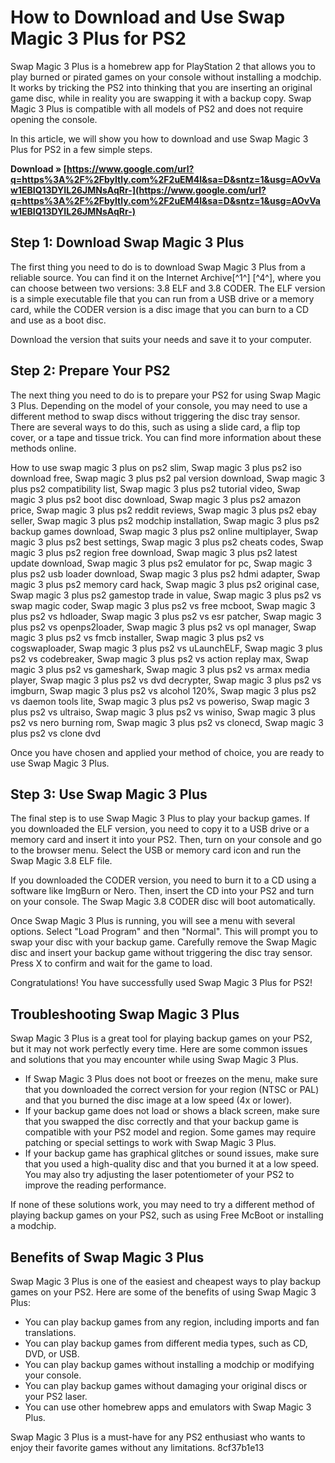 # How to Download and Use Swap Magic 3 Plus for PS2
 
Swap Magic 3 Plus is a homebrew app for PlayStation 2 that allows you to play burned or pirated games on your console without installing a modchip. It works by tricking the PS2 into thinking that you are inserting an original game disc, while in reality you are swapping it with a backup copy. Swap Magic 3 Plus is compatible with all models of PS2 and does not require opening the console.
 
In this article, we will show you how to download and use Swap Magic 3 Plus for PS2 in a few simple steps.
 
**Download » [https://www.google.com/url?q=https%3A%2F%2Fbyltly.com%2F2uEM4l&sa=D&sntz=1&usg=AOvVaw1EBIQ13DYIL26JMNsAqRr-](https://www.google.com/url?q=https%3A%2F%2Fbyltly.com%2F2uEM4l&sa=D&sntz=1&usg=AOvVaw1EBIQ13DYIL26JMNsAqRr-)**


 
## Step 1: Download Swap Magic 3 Plus
 
The first thing you need to do is to download Swap Magic 3 Plus from a reliable source. You can find it on the Internet Archive[^1^] [^4^], where you can choose between two versions: 3.8 ELF and 3.8 CODER. The ELF version is a simple executable file that you can run from a USB drive or a memory card, while the CODER version is a disc image that you can burn to a CD and use as a boot disc.
 
Download the version that suits your needs and save it to your computer.
 
## Step 2: Prepare Your PS2
 
The next thing you need to do is to prepare your PS2 for using Swap Magic 3 Plus. Depending on the model of your console, you may need to use a different method to swap discs without triggering the disc tray sensor. There are several ways to do this, such as using a slide card, a flip top cover, or a tape and tissue trick. You can find more information about these methods online.
 
How to use swap magic 3 plus on ps2 slim,  Swap magic 3 plus ps2 iso download free,  Swap magic 3 plus ps2 pal version download,  Swap magic 3 plus ps2 compatibility list,  Swap magic 3 plus ps2 tutorial video,  Swap magic 3 plus ps2 boot disc download,  Swap magic 3 plus ps2 amazon price,  Swap magic 3 plus ps2 reddit reviews,  Swap magic 3 plus ps2 ebay seller,  Swap magic 3 plus ps2 modchip installation,  Swap magic 3 plus ps2 backup games download,  Swap magic 3 plus ps2 online multiplayer,  Swap magic 3 plus ps2 best settings,  Swap magic 3 plus ps2 cheats codes,  Swap magic 3 plus ps2 region free download,  Swap magic 3 plus ps2 latest update download,  Swap magic 3 plus ps2 emulator for pc,  Swap magic 3 plus ps2 usb loader download,  Swap magic 3 plus ps2 hdmi adapter,  Swap magic 3 plus ps2 memory card hack,  Swap magic 3 plus ps2 original case,  Swap magic 3 plus ps2 gamestop trade in value,  Swap magic 3 plus ps2 vs swap magic coder,  Swap magic 3 plus ps2 vs free mcboot,  Swap magic 3 plus ps2 vs hdloader,  Swap magic 3 plus ps2 vs esr patcher,  Swap magic 3 plus ps2 vs openps2loader,  Swap magic 3 plus ps2 vs opl manager,  Swap magic 3 plus ps2 vs fmcb installer,  Swap magic 3 plus ps2 vs cogswaploader,  Swap magic 3 plus ps2 vs uLaunchELF,  Swap magic 3 plus ps2 vs codebreaker,  Swap magic 3 plus ps2 vs action replay max,  Swap magic 3 plus ps2 vs gameshark,  Swap magic 3 plus ps2 vs armax media player,  Swap magic 3 plus ps2 vs dvd decrypter,  Swap magic 3 plus ps2 vs imgburn,  Swap magic 3 plus ps2 vs alcohol 120%,  Swap magic 3 plus ps2 vs daemon tools lite,  Swap magic 3 plus ps2 vs poweriso,  Swap magic 3 plus ps2 vs ultraiso,  Swap magic 3 plus ps2 vs winiso,  Swap magic 3 plus ps2 vs nero burning rom,  Swap magic 3 plus ps2 vs clonecd,  Swap magic 3 plus ps2 vs clone dvd
 
Once you have chosen and applied your method of choice, you are ready to use Swap Magic 3 Plus.
 
## Step 3: Use Swap Magic 3 Plus
 
The final step is to use Swap Magic 3 Plus to play your backup games. If you downloaded the ELF version, you need to copy it to a USB drive or a memory card and insert it into your PS2. Then, turn on your console and go to the browser menu. Select the USB or memory card icon and run the Swap Magic 3.8 ELF file.
 
If you downloaded the CODER version, you need to burn it to a CD using a software like ImgBurn or Nero. Then, insert the CD into your PS2 and turn on your console. The Swap Magic 3.8 CODER disc will boot automatically.
 
Once Swap Magic 3 Plus is running, you will see a menu with several options. Select "Load Program" and then "Normal". This will prompt you to swap your disc with your backup game. Carefully remove the Swap Magic disc and insert your backup game without triggering the disc tray sensor. Press X to confirm and wait for the game to load.
 
Congratulations! You have successfully used Swap Magic 3 Plus for PS2!
  
## Troubleshooting Swap Magic 3 Plus
 
Swap Magic 3 Plus is a great tool for playing backup games on your PS2, but it may not work perfectly every time. Here are some common issues and solutions that you may encounter while using Swap Magic 3 Plus.
 
- If Swap Magic 3 Plus does not boot or freezes on the menu, make sure that you downloaded the correct version for your region (NTSC or PAL) and that you burned the disc image at a low speed (4x or lower).
- If your backup game does not load or shows a black screen, make sure that you swapped the disc correctly and that your backup game is compatible with your PS2 model and region. Some games may require patching or special settings to work with Swap Magic 3 Plus.
- If your backup game has graphical glitches or sound issues, make sure that you used a high-quality disc and that you burned it at a low speed. You may also try adjusting the laser potentiometer of your PS2 to improve the reading performance.

If none of these solutions work, you may need to try a different method of playing backup games on your PS2, such as using Free McBoot or installing a modchip.
 
## Benefits of Swap Magic 3 Plus
 
Swap Magic 3 Plus is one of the easiest and cheapest ways to play backup games on your PS2. Here are some of the benefits of using Swap Magic 3 Plus:

- You can play backup games from any region, including imports and fan translations.
- You can play backup games from different media types, such as CD, DVD, or USB.
- You can play backup games without installing a modchip or modifying your console.
- You can play backup games without damaging your original discs or your PS2 laser.
- You can use other homebrew apps and emulators with Swap Magic 3 Plus.

Swap Magic 3 Plus is a must-have for any PS2 enthusiast who wants to enjoy their favorite games without any limitations.
 8cf37b1e13
 
